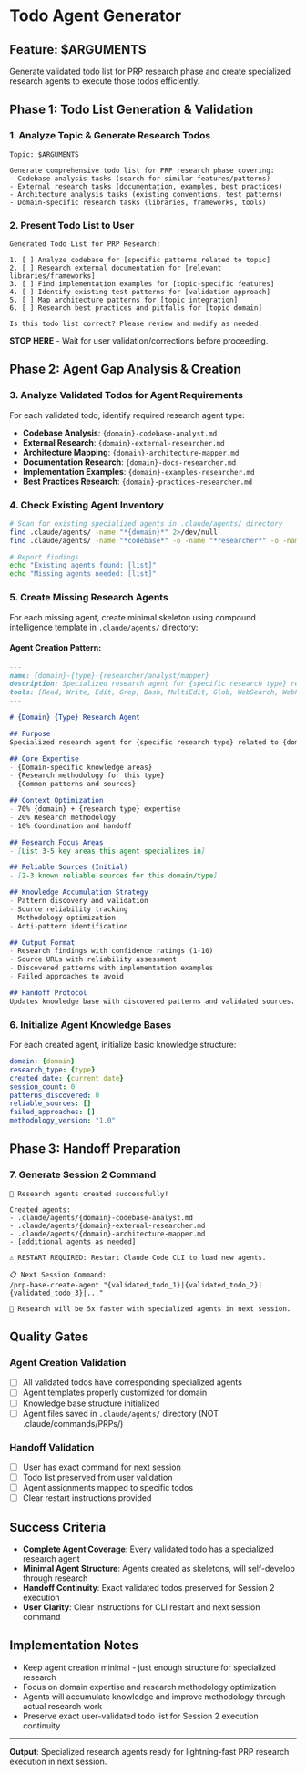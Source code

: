 # Todo Agent Generator

## Feature: $ARGUMENTS

Generate validated todo list for PRP research phase and create specialized research agents to execute those todos efficiently.

## Phase 1: Todo List Generation & Validation

### 1. Analyze Topic & Generate Research Todos
```
Topic: $ARGUMENTS

Generate comprehensive todo list for PRP research phase covering:
- Codebase analysis tasks (search for similar features/patterns)
- External research tasks (documentation, examples, best practices)
- Architecture analysis tasks (existing conventions, test patterns)
- Domain-specific research tasks (libraries, frameworks, tools)
```

### 2. Present Todo List to User
```
Generated Todo List for PRP Research:

1. [ ] Analyze codebase for [specific patterns related to topic]
2. [ ] Research external documentation for [relevant libraries/frameworks]
3. [ ] Find implementation examples for [topic-specific features]
4. [ ] Identify existing test patterns for [validation approach]
5. [ ] Map architecture patterns for [topic integration]
6. [ ] Research best practices and pitfalls for [topic domain]

Is this todo list correct? Please review and modify as needed.
```

**STOP HERE** - Wait for user validation/corrections before proceeding.

## Phase 2: Agent Gap Analysis & Creation

### 3. Analyze Validated Todos for Agent Requirements
For each validated todo, identify required research agent type:
- **Codebase Analysis**: `{domain}-codebase-analyst.md`
- **External Research**: `{domain}-external-researcher.md` 
- **Architecture Mapping**: `{domain}-architecture-mapper.md`
- **Documentation Research**: `{domain}-docs-researcher.md`
- **Implementation Examples**: `{domain}-examples-researcher.md`
- **Best Practices Research**: `{domain}-practices-researcher.md`

### 4. Check Existing Agent Inventory
```bash
# Scan for existing specialized agents in .claude/agents/ directory
find .claude/agents/ -name "*{domain}*" 2>/dev/null
find .claude/agents/ -name "*codebase*" -o -name "*researcher*" -o -name "*mapper*" 2>/dev/null

# Report findings
echo "Existing agents found: [list]"
echo "Missing agents needed: [list]"
```

### 5. Create Missing Research Agents

For each missing agent, create minimal skeleton using compound intelligence template in `.claude/agents/` directory:

#### Agent Creation Pattern:
```markdown
---
name: {domain}-{type}-{researcher/analyst/mapper}
description: Specialized research agent for {specific research type} related to {domain}.
tools: [Read, Write, Edit, Grep, Bash, MultiEdit, Glob, WebSearch, WebFetch]
---

# {Domain} {Type} Research Agent

## Purpose
Specialized research agent for {specific research type} related to {domain}.

## Core Expertise
- {Domain-specific knowledge areas}
- {Research methodology for this type}
- {Common patterns and sources}

## Context Optimization
- 70% {domain} + {research type} expertise
- 20% Research methodology
- 10% Coordination and handoff

## Research Focus Areas
- [List 3-5 key areas this agent specializes in]

## Reliable Sources (Initial)
- [2-3 known reliable sources for this domain/type]

## Knowledge Accumulation Strategy
- Pattern discovery and validation
- Source reliability tracking
- Methodology optimization
- Anti-pattern identification

## Output Format
- Research findings with confidence ratings (1-10)
- Source URLs with reliability assessment
- Discovered patterns with implementation examples
- Failed approaches to avoid

## Handoff Protocol
Updates knowledge base with discovered patterns and validated sources.
```

### 6. Initialize Agent Knowledge Bases
For each created agent, initialize basic knowledge structure:
```yaml
domain: {domain}
research_type: {type}
created_date: {current_date}
session_count: 0
patterns_discovered: 0
reliable_sources: []
failed_approaches: []
methodology_version: "1.0"
```

## Phase 3: Handoff Preparation

### 7. Generate Session 2 Command
```
🤖 Research agents created successfully!

Created agents:
- .claude/agents/{domain}-codebase-analyst.md
- .claude/agents/{domain}-external-researcher.md  
- .claude/agents/{domain}-architecture-mapper.md
- [additional agents as needed]

⚠️ RESTART REQUIRED: Restart Claude Code CLI to load new agents.

📋 Next Session Command:
/prp-base-create-agent "{validated_todo_1}|{validated_todo_2}|{validated_todo_3}|..."

🚀 Research will be 5x faster with specialized agents in next session.
```

## Quality Gates

### Agent Creation Validation
- [ ] All validated todos have corresponding specialized agents
- [ ] Agent templates properly customized for domain
- [ ] Knowledge base structure initialized
- [ ] Agent files saved in `.claude/agents/` directory (NOT .claude/commands/PRPs/)

### Handoff Validation  
- [ ] User has exact command for next session
- [ ] Todo list preserved from user validation
- [ ] Agent assignments mapped to specific todos
- [ ] Clear restart instructions provided

## Success Criteria

- **Complete Agent Coverage**: Every validated todo has a specialized research agent
- **Minimal Agent Structure**: Agents created as skeletons, will self-develop through research
- **Handoff Continuity**: Exact validated todos preserved for Session 2 execution
- **User Clarity**: Clear instructions for CLI restart and next session command

## Implementation Notes

- Keep agent creation minimal - just enough structure for specialized research
- Focus on domain expertise and research methodology optimization
- Agents will accumulate knowledge and improve methodology through actual research work
- Preserve exact user-validated todo list for Session 2 execution continuity

---

**Output**: Specialized research agents ready for lightning-fast PRP research execution in next session.
